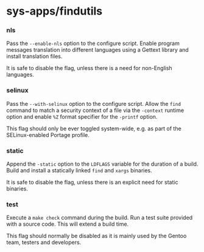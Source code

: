 # sys-apps/findutils

### nls
Pass the `--enable-nls` option to the configure script. Enable program messages translation into different languages using a Gettext library and install translation files.

It is safe to disable the flag, unless there is a need for non-English languages.

### selinux
Pass the `--with-selinux` option to the configure script. Allow the `find` command to match a security context of a file via the `-context` runtime option and enable `%Z` format specifier for the `-printf` option.

This flag should only be ever toggled system-wide, e.g. as part of the SELinux-enabled Portage profile.

### static
Append the `-static` option to the `LDFLAGS` variable for the duration of a build. Build and install a statically linked `find` and `xargs` binaries.

It is safe to disable the flag, unless there is an explicit need for static binaries.

### test
Execute a `make check` command during the build. Run a test suite provided with a source code. This will extend a build time.

This flag should normally be disabled as it is mainly used by the Gentoo team, testers and developers.
